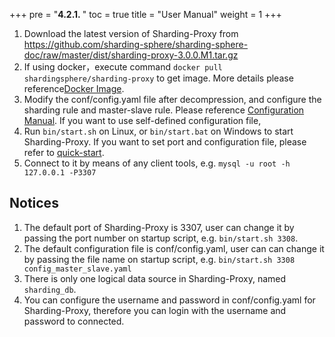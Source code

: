 +++
pre = "<b>4.2.1. </b>"
toc = true
title = "User Manual"
weight = 1
+++

1. Download the latest version of Sharding-Proxy from https://github.com/sharding-sphere/sharding-sphere-doc/raw/master/dist/sharding-proxy-3.0.0.M1.tar.gz
1. If using docker，execute command `docker pull shardingsphere/sharding-proxy` to get image. More details please reference[Docker Image](/en/manual/sharding-proxy/docker/).
1. Modify the conf/config.yaml file after decompression, and configure the sharding rule and master-slave rule. Please reference [Configuration Manual](/en/manual/sharding-proxy/configuration/). If you want
to use self-defined configuration file, 
1. Run `bin/start.sh` on Linux, or `bin/start.bat` on Windows to start Sharding-Proxy. If you want to set port and configuration file, please refer to [quick-start](/en/quick-start/sharding-proxy-quick-start/).
1. Connect to it by means of any client tools, e.g. `mysql -u root -h 127.0.0.1 -P3307`

## Notices

1. The default port of Sharding-Proxy is 3307, user can change it by passing the port number on startup script, e.g. `bin/start.sh 3308`.
1. The default configuration file is conf/config.yaml, user can can change it by passing the file name on startup script, e.g. `bin/start.sh 3308 config_master_slave.yaml`
1. There is only one logical data source in Sharding-Proxy, named `sharding_db`.
1. You can configure the username and password in conf/config.yaml for Sharding-Proxy, therefore you can login with the username and password to connected.
